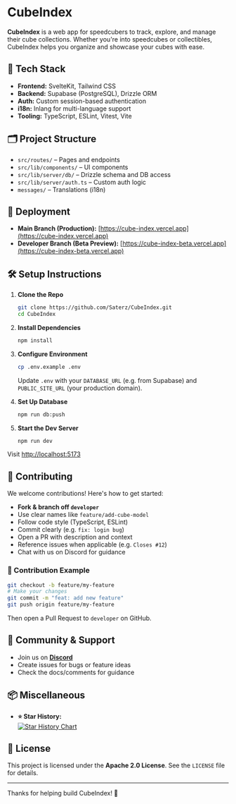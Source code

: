 # CubeIndex

**CubeIndex** is a web app for speedcubers to track, explore, and manage their cube collections. Whether you're into speedcubes or collectibles, CubeIndex helps you organize and showcase your cubes with ease.

## 🧠 Tech Stack

- **Frontend:** SvelteKit, Tailwind CSS
- **Backend:** Supabase (PostgreSQL), Drizzle ORM
- **Auth:** Custom session-based authentication
- **i18n:** Inlang for multi-language support
- **Tooling:** TypeScript, ESLint, Vitest, Vite

## 🗂 Project Structure

- `src/routes/` – Pages and endpoints
- `src/lib/components/` – UI components
- `src/lib/server/db/` – Drizzle schema and DB access
- `src/lib/server/auth.ts` – Custom auth logic
- `messages/` – Translations (i18n)

## 🚀 Deployment

- **Main Branch (Production):** [https://cube-index.vercel.app](https://cube-index.vercel.app)  
- **Developer Branch (Beta Preview):** [https://cube-index-beta.vercel.app](https://cube-index-beta.vercel.app)

## 🛠 Setup Instructions

1. **Clone the Repo**
   ```bash
   git clone https://github.com/Saterz/CubeIndex.git
   cd CubeIndex
   ```

2. **Install Dependencies**

   ```bash
   npm install
   ```

3. **Configure Environment**

   ```bash
   cp .env.example .env
   ```

   Update `.env` with your `DATABASE_URL` (e.g. from Supabase) and `PUBLIC_SITE_URL` (your production domain).

4. **Set Up Database**

   ```bash
   npm run db:push
   ```

5. **Start the Dev Server**

   ```bash
   npm run dev
   ```

Visit [http://localhost:5173](http://localhost:5173)

## 🤝 Contributing

We welcome contributions! Here's how to get started:

* **Fork & branch off `developer`**
* Use clear names like `feature/add-cube-model`
* Follow code style (TypeScript, ESLint)
* Commit clearly (e.g. `fix: login bug`)
* Open a PR with description and context
* Reference issues when applicable (e.g. `Closes #12`)
* Chat with us on Discord for guidance

### 🧩 Contribution Example

```bash
git checkout -b feature/my-feature
# Make your changes
git commit -m "feat: add new feature"
git push origin feature/my-feature
```

Then open a Pull Request to `developer` on GitHub.

## 👥 Community & Support

* Join us on **[Discord](https://discord.gg/WpqqfCGCUs)**
* Create issues for bugs or feature ideas
* Check the docs/comments for guidance

## 📦 Miscellaneous

- **⭐ Star History:**  
  [![Star History Chart](https://api.star-history.com/svg?repos=Saterz/CubeIndex&type=Date)](https://www.star-history.com/#Saterz/CubeIndex&Date)

## 📄 License

This project is licensed under the **Apache 2.0 License**. See the `LICENSE` file for details.

---

Thanks for helping build CubeIndex! 🧊
